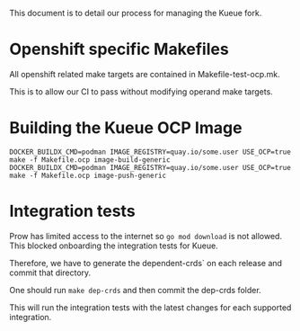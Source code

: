 This document is to detail our process for managing the Kueue fork.

# Openshift specific Makefiles

All openshift related make targets are contained in Makefile-test-ocp.mk.

This is to allow our CI to pass without modifying operand make targets.

# Building the Kueue OCP Image

```
DOCKER_BUILDX_CMD=podman IMAGE_REGISTRY=quay.io/some.user USE_OCP=true make -f Makefile.ocp image-build-generic
DOCKER_BUILDX_CMD=podman IMAGE_REGISTRY=quay.io/some.user USE_OCP=true make -f Makefile.ocp image-push-generic
```

# Integration tests

Prow has limited access to the internet so `go mod download` is not allowed.
This blocked onboarding the integration tests
for Kueue.

Therefore, we have to generate the dependent-crds` on each release and commit that directory.

One should run `make dep-crds` and then commit the dep-crds folder.

This will run the integration tests with the latest changes for each supported integration.


